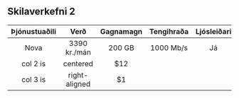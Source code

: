 ## Skilaverkefni 2

| Þjónustuaðili  | Verð  | Gagnamagn | Tengihraða | Ljósleiðari | ADSL |  SDSL  | Ljósnet |
|:--------------:|:-----:|:---------:|:----------:|:-----------:|:----:|:----:|:----:|
|Nova| 3390 kr./mán |  200 GB | 1000 Mb/s | Já |Nei |Nei|Nei|
| col 2 is |    centered   |   $12 |
| col 3 is | right-aligned |    $1 |
